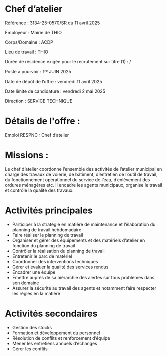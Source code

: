 # Chef d’atelier

Référence : 3134-25-0570/SR du 11 avril 2025

Employeur : Mairie de THIO

Corps/Domaine : ACDP

Lieu de travail : THIO

Durée de résidence exigée pour le recrutement sur titre (1) : /

Poste à pourvoir : 1ᴱᴿ JUIN 2025

Date de dépôt de l’offre : vendredi 11 avril 2025

Date limite de candidature : vendredi 2 mai 2025

Direction : SERVICE TECHNIQUE

# Détails de l'offre :

Emploi RESPNC : Chef d’atelier

# Missions :

Le chef d’atelier coordonne l’ensemble des activités de l’atelier municipal en charge des travaux de voierie, de bâtiment, d’entretien de l’outil de travail, du fonctionnement opérationnel du service de l’eau, d’enlèvement des ordures ménagères etc. Il encadre les agents municipaux, organise le travail et contrôle la qualité des travaux.

# Activités principales

- Participer à la stratégie en matière de maintenance et l’élaboration du planning de travail hebdomadaire
- Faire réaliser le planning de travail
- Organiser et gérer des équipements et des matériels d’atelier en fonction du planning de travail
- Contrôler la réalisation du planning de travail
- Entretenir le parc de matériel
- Coordonner des interventions techniques
- Gérer et évaluer la qualité des services rendus
- Encadrer une équipe
- Émettre auprès de sa hiérarchie des alertes sur tous problèmes dans son domaine
- Assurer la sécurité au travail des agents et notamment faire respecter les règles en la matière

# Activités secondaires

- Gestion des stocks
- Formation et développement du personnel
- Résolution de conflits et renforcement d’équipe
- Mener les entretiens annuels d’échanges
- Gérer les conflits